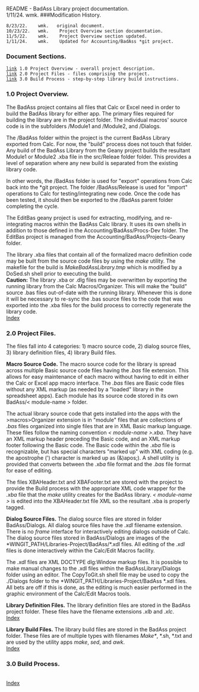 README - BadAss Library project documentation.<br>
1/11/24.    wmk.
###Modification History.
<pre><code>8/23/22.    wmk.   original document.
10/23/22.	wmk.    Project Overview section documentation.
11/5/22.    wmk.    Project Overview section updated.
1/11/24.    wmk.    Updated for Accounting/BadAss *git project.
</code></pre>
<h3 id="IX">Document Sections.</h3>
<pre><code><a href="#1.0">link</a> 1.0 Project Overview - overall project description.
<a href="#2.0">link</a> 2.0 Project Files - files comprising the project.
<a href="#3.0">link</a> 3.0 Build Process - step-by-step library build instructions.
</code></pre>
<h3 id="1.0">1.0 Project Overview.</h3>
The BadAss project contains all files that Calc or Excel need in order
to build the BadAss library for either app. The primary files required
for building the library are in the project folder. The individual macros'
source code is in the subfolders /Module1 and /Module2, and /Dialogs.

The /BadAss folder within the project is the current BadAss Library exported from
Calc. For now, the "build" process does not touch that folder. Any build of the
BadAss Library from the Geany project builds the resultant Module1 or Module2
.xba file in the src/Releae folder folder. This provides a level of separation
where any new build is separated from the existing library code.

In other words, the /BadAss folder is used for "export" operations from Calc
back into the \*git project. The folder /BadAss/Release is used for "import"
operations to Calc for testing/integrating new code. Once the code has been
tested, it should then be exported to the /BadAss parent folder completing the
cycle.

The EditBas geany project is used for extracting, modifying, and re-integrating
macros within the BadAss Calc library. It uses its own shells in addition to
those defined in the Accounting/BadAss/Procs-Dev folder. The EditBas project is
managed from the Accounting/BadAss/Projects-Geany folder.

The library .xba files that contain all of the formalized macro definition
code may be built from the source code files by using the *make* utility.
The makefile for the build is *MakeBadAssLibrary.tmp* which is modified
by a DoSed.sh shell prior to executing the build.<br>
**Caution:** The library .xba or .dlg files may be overwritten by exporting
the running library from the Calc Macros/Organizer. This will make the "build"
source .bas files out-of-date with the running library. Whenever this is
done it will be necessary to re-sync the .bas source files to the code that
was exported into the .xba files for the build process to correctly regenerate
the library code.<br><a href="#IX">Index</a>
<h3 id="2.0">2.0 Project Files.</h3>
 The files fall into 4 categories:
1) macro source code, 2) dialog source files, 3) library definition files, 
4) library Build files.

<b>Macro Source Code.</b>
The macro source code for the library is spread across multiple Basic source code
files having the *.bas* file extension. This allows for easy maintenance of each
macro without having to edit in either the Calc or Excel app macro interface. The
*.bas* files are Basic code files without any XML markup (as needed by a "loaded"
library in the spreadsheet apps). Each module <module-name> has its source code
stored in its own BadAss/< module-name > folder.

The actual library source code that gets installed into the apps with the >macros>Organizer
extension is in "module" files that are collections of *.bas* files organized into
single files that are in XML Basic markup language. These files follow the naming
convention *< module-name >.xba*. They have an XML markup header preceding the Basic
code, and an XML markup footer following the Basic code. The Basic code within the
*.xba* file is recognizable, but has special characters "marked up" with XML coding
(e.g. the apostrophe (') character is marked up as (&)apos;). A shell utility is
provided that converts between the *.xba* file format and the *.bas* file format
for ease of editing.

The files XBAHeader.txt and XBAFooter.txt are stored with the project to provide
the Build process with the appropriate XML code wrapper for the *.xba* file that
the *make* utility creates for the BadAss library. *< module-name >* is edited into
the XBAHeader.txt file XML so the resultant .xba is properly tagged.

<b>Dialog Source Files.</b>
The dialog source files are stored in folder BadAss/Dialogs. All dialog source files
have the *.xdl* filename extension. There is no *frame* interface for interactively
editing dialogs outside of Calc. The dialog source files stored in BadAss/Dialogs
are images of the \*WINGIT_PATH/Libraries-Project/BadAss/\*.xdl files. All editing
of the *.xdl* files is done interactively within the Calc/Edit Macros facility.

The *.xdl* files are XML DOCTYPE dlg:Window markup files. It is possible to make
manual changes to the .xdl files within the BadAssLibrary/Dialogs folder using
an editor. The CopyToGit.sh shell file may be used to copy the ./Dialogs folder
to the \*WINGIT_PATH/Libraries-Project/BadAss \*.xdl files. All bets are off
if this is done, as the editing is much easier performed in the graphic environment
of the Calc/Edit Macros tools.

<b>Library Definition Files.</b>
The library definition files are stored in the BadAss project folder. These files have
the filename extensions *.xlb* and *.xlc*.<br><a href="#IX">Index</a>

<b>Library Build Files.</b>
The library build files are stored in the BadAss project folder. These files are
of multiple types with filenames <i>Make\*</i>, \*.sh, \*.txt and are used by the utility
apps *make*, *sed*, and *awk*.<br><a href="#IX">Index</a>

<h3 id="3.0">3.0 Build Process.</h3>
<br><a href="#IX">Index</a>

